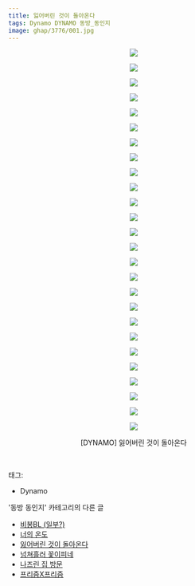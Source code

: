 ```yaml
---
title: 잃어버린 것이 돌아온다
tags: Dynamo DYNAMO 동방_동인지
image: ghap/3776/001.jpg
---
```

<div class="article">
<p style="text-align: center; clear: none; float: none;"><img src="{{ site.nasurl }}/ghap/3776/001.jpg"/></p>
<p style="text-align: center; clear: none; float: none;"><img src="{{ site.nasurl }}/ghap/3776/002.jpg"/></p>
<p style="text-align: center; clear: none; float: none;"><img src="{{ site.nasurl }}/ghap/3776/003.jpg"/></p>
<p style="text-align: center; clear: none; float: none;"><img src="{{ site.nasurl }}/ghap/3776/004.jpg"/></p>
<p style="text-align: center; clear: none; float: none;"><img src="{{ site.nasurl }}/ghap/3776/005.jpg"/></p>
<p style="text-align: center; clear: none; float: none;"><img src="{{ site.nasurl }}/ghap/3776/006.jpg"/></p>
<p style="text-align: center; clear: none; float: none;"><img src="{{ site.nasurl }}/ghap/3776/007.jpg"/></p>
<p style="text-align: center; clear: none; float: none;"><img src="{{ site.nasurl }}/ghap/3776/008.jpg"/></p>
<p style="text-align: center; clear: none; float: none;"><img src="{{ site.nasurl }}/ghap/3776/009.jpg"/></p>
<p style="text-align: center; clear: none; float: none;"><img src="{{ site.nasurl }}/ghap/3776/010.jpg"/></p>
<p style="text-align: center; clear: none; float: none;"><img src="{{ site.nasurl }}/ghap/3776/011.jpg"/></p>
<p style="text-align: center; clear: none; float: none;"><img src="{{ site.nasurl }}/ghap/3776/012.jpg"/></p>
<p style="text-align: center; clear: none; float: none;"><img src="{{ site.nasurl }}/ghap/3776/013.jpg"/></p>
<p style="text-align: center; clear: none; float: none;"><img src="{{ site.nasurl }}/ghap/3776/014.jpg"/></p>
<p style="text-align: center; clear: none; float: none;"><img src="{{ site.nasurl }}/ghap/3776/015.jpg"/></p>
<p style="text-align: center; clear: none; float: none;"><img src="{{ site.nasurl }}/ghap/3776/016.jpg"/></p>
<p style="text-align: center; clear: none; float: none;"><img src="{{ site.nasurl }}/ghap/3776/017.jpg"/></p>
<p style="text-align: center; clear: none; float: none;"><img src="{{ site.nasurl }}/ghap/3776/018.jpg"/></p>
<p style="text-align: center; clear: none; float: none;"><img src="{{ site.nasurl }}/ghap/3776/019.jpg"/></p>
<p style="text-align: center; clear: none; float: none;"><img src="{{ site.nasurl }}/ghap/3776/020.jpg"/></p>
<p style="text-align: center; clear: none; float: none;"><img src="{{ site.nasurl }}/ghap/3776/021.jpg"/></p>
<p style="text-align: center; clear: none; float: none;"><img src="{{ site.nasurl }}/ghap/3776/022.jpg"/></p>
<p style="text-align: center; clear: none; float: none;"><img src="{{ site.nasurl }}/ghap/3776/023.jpg"/></p>
<p style="text-align: center; clear: none; float: none;"><img src="{{ site.nasurl }}/ghap/3776/024.jpg"/></p>
<p style="text-align: center; clear: none; float: none;"><img src="{{ site.nasurl }}/ghap/3776/025.jpg"/></p>
<p style="text-align: center; clear: none; float: none;"><img src="{{ site.nasurl }}/ghap/3776/026.jpg"/></p>
<p style="text-align: center; clear: none; float: none;">[DYNAMO] 잃어버린 것이 돌아온다</p>
<p><br/></p>
</div><div class="tagTrail">
<p>태그: </p>
<ul>
<li>Dynamo</li>
</ul>
</div><div class="another">
<p>'동방 동인지' 카테고리의 다른 글</p>
<ul>
<li><a href="/2017-09-25-ghap_3781">비봉BL (일부?)</a></li>
<li><a href="/2017-09-25-ghap_3777">너의 온도</a></li>
<li><a href="/2017-09-25-ghap_3776">잃어버린 것이 돌아온다</a></li>
<li><a href="/2017-09-25-ghap_3775">넘쳐흘러 꽃이피네</a></li>
<li><a href="/2017-09-25-ghap_3774">나즈린 집 방문</a></li>
<li><a href="/2017-09-25-ghap_3773">프리즘X프리즘</a></li>
</ul>
</div><div class="cb_module cb_fluid">
<div class="cb_wrt cb_profile">
</div><!-- commentList close -->
</div>